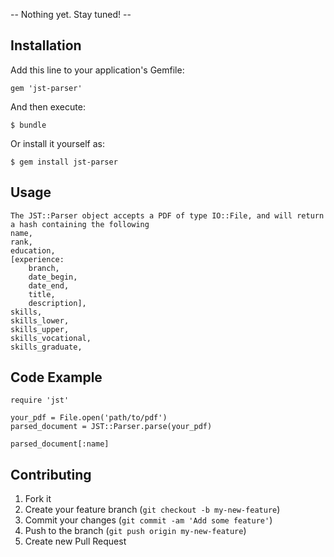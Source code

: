 -- Nothing yet.  Stay tuned! --

## Installation

Add this line to your application's Gemfile:

    gem 'jst-parser'

And then execute:

    $ bundle

Or install it yourself as:

    $ gem install jst-parser

## Usage

	The JST::Parser object accepts a PDF of type IO::File, and will return a hash containing the following
	name,
	rank,
	education,
	[experience:
		branch,
		date_begin,
		date_end,
		title,
		description],
	skills,
	skills_lower,
	skills_upper,
	skills_vocational,
	skills_graduate,

## Code Example

	require 'jst'

	your_pdf = File.open('path/to/pdf')
    parsed_document = JST::Parser.parse(your_pdf)

    parsed_document[:name]


## Contributing

1. Fork it
2. Create your feature branch (`git checkout -b my-new-feature`)
3. Commit your changes (`git commit -am 'Add some feature'`)
4. Push to the branch (`git push origin my-new-feature`)
5. Create new Pull Request
